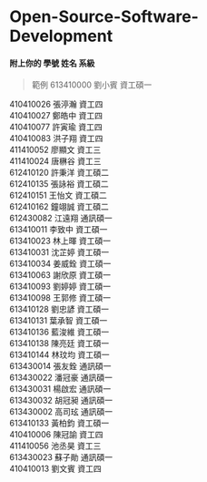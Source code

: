 # Open-Source-Software-Development
#### 附上你的 學號 姓名 系級
> 範例 613410000 劉小賓 資工碩一

410410026 張渟瀚 資工四  
410410027 鄭皓中 資工四  
410410077 許寅瑜 資工四  
410410083 洪子翔 資工四  
411410052 廖顯文 資工三  
411410024 唐楙谷 資工三  
612410120 許秉洋 資工碩二  
612410135 張詠裕 資工碩二  
612410151 王怡文 資工碩二  
612410162 鐘翊誠 資工碩二  
612430082 江遠翔 通訊碩一  
613410011 李致中 資工碩一  
613410023 林上暉 資工碩一  
613410031 沈芷婷 資工碩一  
613410034 姜威銓 資工碩一  
613410063 謝欣原 資工碩一  
613410093 劉婷婷 資工碩一  
613410098 王郭修 資工碩一  
613410128 劉忠諺 資工碩一  
613410131 葉承智 資工碩一  
613410136 藍浚維 資工碩一  
613410138 陳亮廷 資工碩一  
613410144 林玟均 資工碩一  
613430014 張友銓 通訊碩一  
613430022 潘冠豪 通訊碩一  
613430031 楊啟宏 通訊碩一  
613430032 胡冠昶 通訊碩一  
613430002 高司玹 通訊碩一  
613410133 黃柏鈞 資工碩一  
410410006 陳冠諭 資工四  
411410056 池丞昊 資工三  
613430023 蘇子勛 通訊碩一  
410410013 劉文賓 資工四